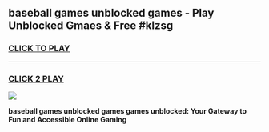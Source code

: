 
## baseball games unblocked games - Play Unblocked Gmaes & Free #klzsg
<h3>
<a href="https://premium.freeplayer.one?title=baseball_games_unblocked_games&ref=03M">CLICK TO PLAY</a></h3>
<hr>

<h3>
<a href="https://premium.freeplayer.one?title=baseball_games_unblocked_games&ref=03M">CLICK 2 PLAY</a>
  
</h3>

<a href="https://premium.freeplayer.one?title=baseball_games_unblocked_games&ref=03M"><img src="https://clearcache.store/games.png"></a>


**baseball games unblocked games games unblocked: Your Gateway to Fun and Accessible Online Gaming**

